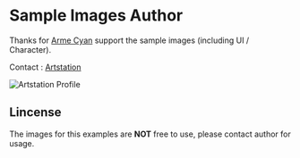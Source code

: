 # Sample Images Author

Thanks for [Arme Cyan](https://www.artstation.com/armecyan) support the sample images (including UI / Character).

Contact : [Artstation](https://www.artstation.com/armecyan)

![Artstation Profile](https://cdnb.artstation.com/p/users/avatars/001/820/983/large/e9f9067320e7f20b261f3e6b5f38c3cb.jpg)

## Lincense

The images for this examples are **NOT** free to use, please contact author for usage.
